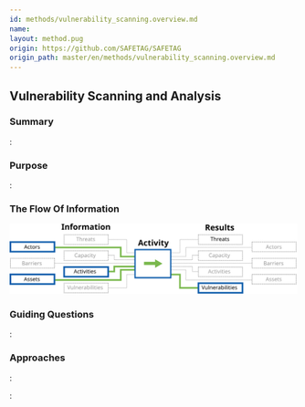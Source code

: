 ```yaml
---
id: methods/vulnerability_scanning.overview.md
name: 
layout: method.pug
origin: https://github.com/SAFETAG/SAFETAG
origin_path: master/en/methods/vulnerability_scanning.overview.md
---
```

## Vulnerability Scanning and Analysis

### Summary
:[](../methods/vulnerability_scanning/summary.md)
### Purpose
:[](../methods/vulnerability_scanning/purpose.md)
### The Flow Of Information
![Vulnerability Analysis Information Flow](images/info_flows/vulnerability_scanning.svg)

### Guiding Questions
:[](../methods/vulnerability_scanning/guiding_questions.md)
### Approaches
:[](../methods/vulnerability_scanning/approaches.md)

:[](../references/footnotes.md)
